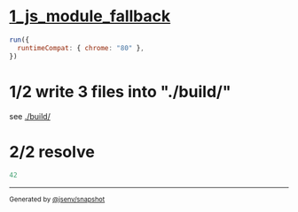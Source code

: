 # [1_js_module_fallback](../../as_js_module_build.test.mjs#L27)

```js
run({
  runtimeCompat: { chrome: "80" },
})
```

# 1/2 write 3 files into "./build/"

see [./build/](./build/)

# 2/2 resolve

```js
42
```

---

<sub>
  Generated by <a href="https://github.com/jsenv/core/tree/main/packages/independent/snapshot">@jsenv/snapshot</a>
</sub>
